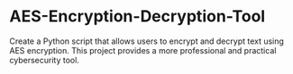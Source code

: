# AES-Encryption-Decryption-Tool
Create a Python script that allows users to encrypt and decrypt text using AES encryption. This project provides a more professional and practical cybersecurity tool.
